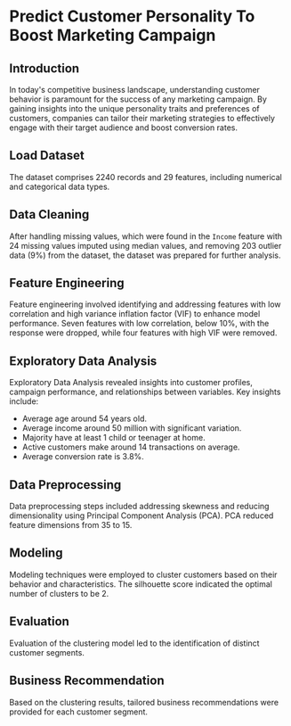 # Predict Customer Personality To Boost Marketing Campaign

## Introduction

In today's competitive business landscape, understanding customer behavior is paramount for the success of any marketing campaign. By gaining insights into the unique personality traits and preferences of customers, companies can tailor their marketing strategies to effectively engage with their target audience and boost conversion rates.

## Load Dataset

The dataset comprises 2240 records and 29 features, including numerical and categorical data types.

## Data Cleaning

After handling missing values, which were found in the `Income` feature with 24 missing values imputed using median values, and removing 203 outlier data (9%) from the dataset, the dataset was prepared for further analysis.

## Feature Engineering

Feature engineering involved identifying and addressing features with low correlation and high variance inflation factor (VIF) to enhance model performance. Seven features with low correlation, below 10%, with the response were dropped, while four features with high VIF were removed.

## Exploratory Data Analysis

Exploratory Data Analysis revealed insights into customer profiles, campaign performance, and relationships between variables. Key insights include:
- Average age around 54 years old.
- Average income around 50 million with significant variation.
- Majority have at least 1 child or teenager at home.
- Active customers make around 14 transactions on average.
- Average conversion rate is 3.8%.

## Data Preprocessing

Data preprocessing steps included addressing skewness and reducing dimensionality using Principal Component Analysis (PCA). PCA reduced feature dimensions from 35 to 15.

## Modeling

Modeling techniques were employed to cluster customers based on their behavior and characteristics. The silhouette score indicated the optimal number of clusters to be 2.

## Evaluation

Evaluation of the clustering model led to the identification of distinct customer segments.

## Business Recommendation

Based on the clustering results, tailored business recommendations were provided for each customer segment.

